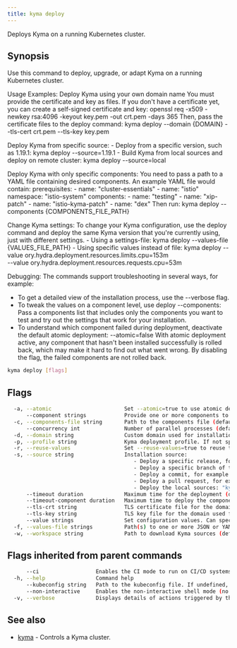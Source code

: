 ```yaml
---
title: kyma deploy
---
```


Deploys Kyma on a running Kubernetes cluster.

## Synopsis

Use this command to deploy, upgrade, or adapt Kyma on a running Kubernetes cluster.

Usage Examples:
  Deploy Kyma using your own domain name
    You must provide the certificate and key as files.
    If you don't have a certificate yet, you can create a self-signed certificate and key:
		openssl req -x509 -newkey rsa:4096 -keyout key.pem -out crt.pem -days 365
    Then, pass the certificate files to the deploy command:
		kyma deploy --domain {DOMAIN} --tls-cert crt.pem --tls-key key.pem

  Deploy Kyma from specific source:
    - Deploy from a specific version, such as 1.19.1:
		kyma deploy --source=1.19.1
    - Build Kyma from local sources and deploy on remote cluster:
		kyma deploy --source=local

  Deploy Kyma with only specific components:
    You need to pass a path to a YAML file containing desired components. An example YAML file would contain:
		prerequisites:
		- name: "cluster-essentials"
		- name: "istio"
		  namespace: "istio-system"
		components:
		- name: "testing"
		- name: "xip-patch"
		- name: "istio-kyma-patch"
		- name: "dex"
    Then run:
		kyma deploy --components {COMPONENTS_FILE_PATH}

  Change Kyma settings:
    To change your Kyma configuration, use the deploy command and deploy the same Kyma version that you're currently using,
    just with different settings.
    - Using a settings-file:
		kyma deploy --values-file {VALUES_FILE_PATH}
    - Using specific values instead of file:
		kyma deploy --value ory.hydra.deployment.resources.limits.cpu=153m \
		--value ory.hydra.deployment.resources.requests.cpu=53m

Debugging:
  The commands support troubleshooting in several ways, for example:
  - To get a detailed view of the installation process, use the --verbose flag.
  - To tweak the values on a component level, use deploy --components:
    Pass a components list that includes only the components you want to test
    and try out the settings that work for your installation.
  - To understand which component failed during deployment, deactivate the default atomic deployment:
		--atomic=false
    With atomic deployment active, any component that hasn't been installed successfully is rolled back,
    which may make it hard to find out what went wrong. By disabling the flag, the failed components are not rolled back.
	

```bash
kyma deploy [flags]
```

## Flags

```bash
  -a, --atomic                       Set --atomic=true to use atomic deployment, which rolls back any component that could not be installed successfully.
      --component strings            Provide one or more components to deploy (e.g. --component componentName@namespace)
  -c, --components-file string       Path to the components file (default "$HOME/.kyma/sources/installation/resources/components.yaml" or ".kyma-sources/installation/resources/components.yaml")
      --concurrency int              Number of parallel processes (default 4)
  -d, --domain string                Custom domain used for installation
  -p, --profile string               Kyma deployment profile. If not specified, Kyma uses its default configuration. The supported profiles are: "evaluation", "production".
  -r, --reuse-values                 Set --reuse-values=true to reuse the helm values during component installation
  -s, --source string                Installation source:
                                     	- Deploy a specific release, for example: "kyma deploy --source=1.17.1"
                                     	- Deploy a specific branch of the Kyma repository on kyma-project.org: "kyma deploy --source=<my-branch-name>"
                                     	- Deploy a commit, for example: "kyma deploy --source=34edf09a"
                                     	- Deploy a pull request, for example "kyma deploy --source=PR-9486"
                                     	- Deploy the local sources: "kyma deploy --source=local" (default "main")
      --timeout duration             Maximum time for the deployment (default 20m0s)
      --timeout-component duration   Maximum time to deploy the component (default 6m0s)
      --tls-crt string               TLS certificate file for the domain used for installation
      --tls-key string               TLS key file for the domain used for installation
      --value strings                Set configuration values. Can specify one or more values, also as a comma-separated list (e.g. --value component.a='1' --value component.b='2' or --value component.a='1',component.b='2').
  -f, --values-file strings          Path(s) to one or more JSON or YAML files with configuration values
  -w, --workspace string             Path to download Kyma sources (default "$HOME/.kyma/sources" or ".kyma-sources")
```

## Flags inherited from parent commands

```bash
      --ci                  Enables the CI mode to run on CI/CD systems. It avoids any user interaction (such as no dialog prompts) and ensures that logs are formatted properly in log files (such as no spinners for CLI steps).
  -h, --help                Command help
      --kubeconfig string   Path to the kubeconfig file. If undefined, Kyma CLI uses the KUBECONFIG environment variable, or falls back "/$HOME/.kube/config".
      --non-interactive     Enables the non-interactive shell mode (no colorized output, no spinner)
  -v, --verbose             Displays details of actions triggered by the command.
```

## See also

* [kyma](#kyma-kyma)	 - Controls a Kyma cluster.

